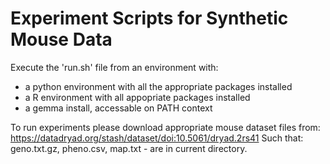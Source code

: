 # Experiment Scripts for Synthetic Mouse Data

Execute the 'run.sh' file from an environment with:
- a python environment with all the appropriate packages installed
- a R environment with all appopriate packages installed
- a gemma install, accessable on PATH context

To run experiments please download appropriate mouse dataset files from: https://datadryad.org/stash/dataset/doi:10.5061/dryad.2rs41
Such that: geno.txt.gz, pheno.csv, map.txt - are in current directory.
